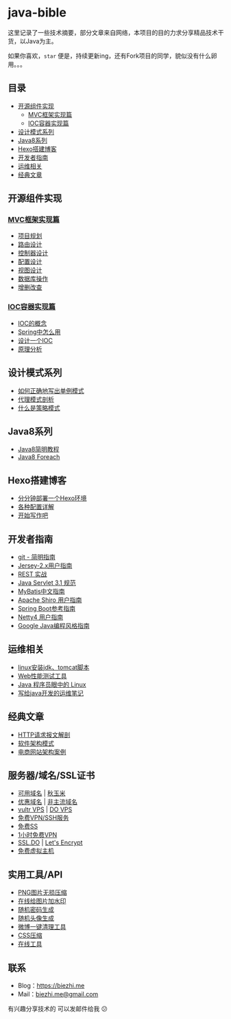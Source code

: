 # java-bible

这里记录了一些技术摘要，部分文章来自网络，本项目的目的力求分享精品技术干货，以Java为主。

如果你喜欢，`star` 便是，持续更新ing，还有Fork项目的同学，貌似没有什么卵用。。。

## 目录

* [开源组件实现](#开源组件实现)
  * [MVC框架实现篇](#MVC框架实现篇)
  * [IOC容器实现篇](#IOC容器实现篇)
* [设计模式系列](#设计模式系列)
* [Java8系列](#Java8系列)
* [Hexo搭建博客](#Hexo搭建博客)
* [开发者指南](#开发者指南)
* [运维相关](#运维相关)
* [经典文章](#经典文章)

## 开源组件实现

### [MVC框架实现篇](mvc/index.md)

* [项目规划](mvc/1.plan.md)
* [路由设计](mvc/2.route.md)
* [控制器设计](mvc/3.controller.md)
* [配置设计](mvc/4.config.md)
* [视图设计](mvc/5.view.md)
* [数据库操作](mvc/6.dbutil.md)
* [增删改查](mvc/7.crud.md)


### [IOC容器实现篇](ioc/index.md)

* [IOC的概念](ioc/1.concept.md)
* [Spring中怎么用](ioc/2.spring.md)
* [设计一个IOC](ioc/3.myioc.md)
* [原理分析](ioc/4.principle.md)

## 设计模式系列

* [如何正确地写出单例模式](designpatterns/singleton.md)
* [代理模式剖析](designpatterns/proxy.md)
* [什么是策略模式](designpatterns/strategy.md)

## Java8系列

* [Java8简明教程](java8/java8-guide.md)
* [Java8 Foreach](java8/foreach.md)

## Hexo搭建博客

* [分分钟部署一个Hexo环境](hexo/hello.md)
* [各种配置详解](hexo/config.md)
* [开始写作吧](hexo/writing.md)

## 开发者指南

* [git - 简明指南](git/guide.md) 
* [Jersey-2.x用户指南](https://waylau.gitbooks.io/jersey-2-user-guide/content/index.html)
* [REST 实战](https://waylau.gitbooks.io/rest-in-action/content/)
* [Java Servlet 3.1 规范](https://github.com/waylau/servlet-3.1-specification)
* [MyBatis中文指南](http://mybatis.github.io/mybatis-3/zh/index.html)
* [Apache Shiro 用户指南](https://github.com/waylau/apache-shiro-1.2.x-reference)
* [Spring Boot参考指南](https://github.com/qibaoguang/Spring-Boot-Reference-Guide/blob/master/SUMMARY.md)
* [Netty4 用户指南](https://github.com/waylau/netty-4-user-guide/blob/master/SUMMARY.md)
* [Google Java编程风格指南](user_guide/google-java8-guide.md)

## 运维相关

* [linux安装jdk、tomcat脚本](shell/install_jdk_tomcat.sh)
* [Web性能测试工具](web/test_tool.md)
* [Java 程序员眼中的 Linux](https://github.com/judasn/Linux-Tutorial)
* [写给java开发的运维笔记](learn_server/README.md)

## 经典文章

* [HTTP请求报文解剖](articles/request_message.md)
* [软件架构模式](articles/software_architecture_patterns.md)
* [电商网站架构案例](articles/electrical-business-architecture.md)

## 服务器/域名/SSL证书

* [可用域名](https://domainr.com) | [秋玉米](http://www.qiuyumi.com/)
* [优惠域名](http://hk.hostsir.com/Affiliates/i/d/976) | [非主流域名]()
* [vultr VPS](http://www.vultr.com/?ref=6886447) | [DO VPS](https://m.do.co/c/e2ceeb8b08fe)
* [免费VPN/SSH服务](https://sshdropbear.net/)
* [免费SS](http://get.ishadow.website/)
* [1小时免费VPN]()
* [SSL.DO](https://saki.ssl.do/aff.php?aff=11) | [Let's Encrypt](http://frontenddev.org/article/using-certbot-deployment-let-s-encrypt-free-ssl-certificate-implementation-https.html)
* [免费虚拟主机](http://api.hostinger.com.hk/redir/22018310)

## 实用工具/API

* [PNG图片无损压缩](https://tinypng.com/)
* [在线给图片加水印](http://tool.c7sky.com/image-watermark/)
* [随机密码生成](http://tool.c7sky.com/password/)
* [随机头像生成](https://randomuser.me/)
* [微博一键清理工具](http://tool.c7sky.com/tcleaner/)
* [CSS压缩](http://csscompressor.com/)
* [在线工具](http://www.atool.org/)

## 联系

- Blog：https://biezhi.me
- Mail：biezhi.me@gmail.com

有兴趣分享技术的 可以发邮件给我 :confused:
